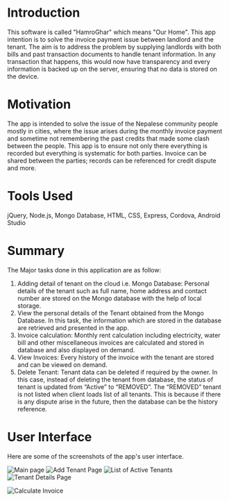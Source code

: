 # Introduction

This software is called "HamroGhar" which means "Our Home". This app intention is to solve the invoice payment issue between landlord and the tenant. The aim is to address the problem by supplying landlords with both bills and past transaction documents to handle tenant information. In any transaction that happens, this would now have transparency and every information is backed up on the server, ensuring that no data is stored on the device.  

# Motivation

The app is intended to solve the issue of the Nepalese community people mostly in cities, where the issue arises during the monthly invoice payment and sometime not remembering the past credits that made some clash between the people. This app is to ensure not only there everything is recorded but everything is systematic for both parties. Invoice can be shared between the parties; records can be referenced for credit dispute and more.

# Tools Used
jQuery, Node.js, Mongo Database, HTML, CSS, Express, Cordova, Android Studio 
# Summary 
The Major tasks done in this application are as follow:
1.	Adding detail of tenant on the cloud i.e. Mongo Database: Personal details of the tenant such as full name, home address and contact number are stored on the Mongo database with the help of local storage.
2.	View the personal details of the Tenant obtained from the Mongo Database. In this task, the information which are stored in the database are retrieved and presented in the app.
3.	Invoice calculation: Monthly rent calculation including electricity, water bill and other miscellaneous invoices are calculated and stored in database and also displayed on demand.
4.	View Invoices: Every history of the invoice with the tenant are stored and can be viewed on demand.
5.	Delete Tenant: Tenant data can be deleted if required by the owner. In this case, instead of deleting the tenant from database, the status of tenant is updated from “Active” to “REMOVED”. The “REMOVED” tenant is not listed when client loads list of all tenants. This is because if there is any dispute arise in the future, then the database can be the history reference.


# User Interface
Here are some of the screenshots of the app's user interface.

![Main page](https://user-images.githubusercontent.com/30067218/126897520-5b261a95-8ca6-463d-9fe6-146734aa3faf.jpg)
![Add Tenant Page](https://user-images.githubusercontent.com/30067218/126899245-419410e4-40df-4fad-8e4a-eb0bf485593f.jpg)
![List of Active Tenants](https://user-images.githubusercontent.com/30067218/126899254-03e74600-0a96-413b-8e10-d96ead4dabfb.jpg)
![Tenant Details Page](https://user-images.githubusercontent.com/30067218/126899259-774c84e3-1dc9-4823-bbe5-57b6ed591cc1.jpg)

![Calculate Invoice](https://user-images.githubusercontent.com/30067218/126899800-91719d1e-df6d-4afc-9d67-fd49c2053bae.jpg)



